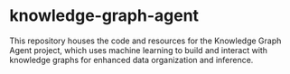 # knowledge-graph-agent
This repository houses the code and resources for the Knowledge Graph Agent project, which uses machine learning to build and interact with knowledge graphs for enhanced data organization and inference.
